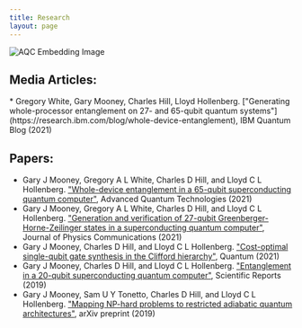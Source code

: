 ```yaml
---
title: Research
layout: page
---
```

![AQC Embedding Image](/assets/images/aqc_graphic-topdown.png)

<h2>Media Articles:</h2>
* Gregory White, Gary Mooney, Charles Hill, Lloyd Hollenberg. ["Generating whole-processor entanglement on 27- and 65-qubit quantum systems"](https://research.ibm.com/blog/whole-device-entanglement), IBM Quantum Blog (2021)

<h2>Papers:</h2>

* Gary J Mooney, Gregory A L White, Charles D Hill, and Lloyd C L Hollenberg. ["Whole-device entanglement in a 65-qubit superconducting quantum computer"](https://onlinelibrary.wiley.com/doi/10.1002/qute.202100061), Advanced Quantum Technologies (2021)
* Gary J Mooney, Gregory A L White, Charles D Hill, and Lloyd C L Hollenberg. ["Generation and verification of 27-qubit Greenberger-Horne-Zeilinger states in a superconducting quantum computer"](https://iopscience.iop.org/article/10.1088/2399-6528/ac1df7), Journal of Physics Communications (2021)
* Gary J Mooney, Charles D Hill, and Lloyd C L Hollenberg. ["Cost-optimal single-qubit gate synthesis in the Clifford hierarchy"](https://quantum-journal.org/papers/q-2021-02-15-396/), Quantum (2021)
* Gary J Mooney, Charles D Hill, and Lloyd C L Hollenberg. ["Entanglement in a 20-qubit superconducting quantum computer"](https://www.nature.com/articles/s41598-019-49805-7), Scientific Reports (2019)
* Gary J Mooney, Sam U Y Tonetto, Charles D Hill, and Lloyd C L Hollenberg. ["Mapping NP-hard problems to restricted adiabatic quantum architectures"](https://arxiv.org/abs/1911.00249), arXiv preprint (2019)